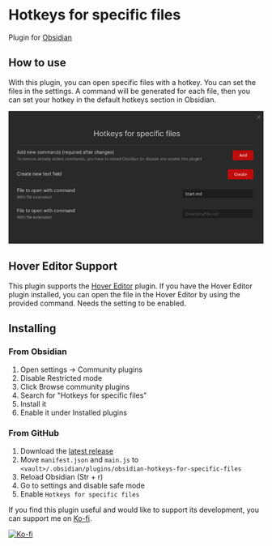 # Hotkeys for specific files

Plugin for [Obsidian](https://obsidian.md)

## How to use

With this plugin, you can open specific files with a hotkey. You can set the files in the settings. A command will be generated for each file, then you can set your hotkey in the default hotkeys section in Obsidian.

![Settings](https://raw.githubusercontent.com/Vinzent03/obsidian-hotkeys-for-specific-files/master/settings.png)

## Hover Editor Support

This plugin supports the [Hover Editor](https://github.com/nothingislost/obsidian-hover-editor) plugin. If you have the Hover Editor plugin installed, you can open the file in the Hover Editor by using the provided command. Needs the setting to be enabled.

## Installing

### From Obsidian

1. Open settings -> Community plugins
2. Disable Restricted mode
3. Click Browse community plugins
4. Search for "Hotkeys for specific files"
5. Install it
6. Enable it under Installed plugins

### From GitHub

1. Download the [latest release](https://github.com/Vinzent03/obsidian-hotkeys-for-specific-files/releases/latest)
2. Move `manifest.json` and `main.js` to `<vault>/.obsidian/plugins/obsidian-hotkeys-for-specific-files`
3. Reload Obsidian (Str + r)
4. Go to settings and disable safe mode
5. Enable `Hotkeys for specific files`

If you find this plugin useful and would like to support its development, you can support me on [Ko-fi](https://Ko-fi.com/Vinzent).

[![Ko-fi](https://ko-fi.com/img/githubbutton_sm.svg)](https://ko-fi.com/F1F195IQ5)
